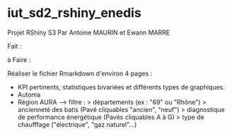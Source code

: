 # iut_sd2_rshiny_enedis
Projet RShiny S3
Par Antoine MAURIN et Ewann MARRE

Fait : 



à Faire : 

Réaliser le fichier Rmarkdown d'environ 4 pages : 
- KPI pertinents, statistiques bivariées et différents types de graphiques.
- Automa 
- Région AURA --> filtre : > départements (ex : "69" ou "Rhône")
                           > ancienneté des batis (Pavé cliquables "ancien", "neuf")
                           > diagnostique de performance énergétique (Pavés cliquables A à G)
                           >  type de chaufffage ("électrique", "gaz naturel"...)
